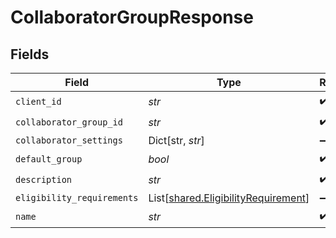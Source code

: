 # CollaboratorGroupResponse


## Fields

| Field                                                                                | Type                                                                                 | Required                                                                             | Description                                                                          |
| ------------------------------------------------------------------------------------ | ------------------------------------------------------------------------------------ | ------------------------------------------------------------------------------------ | ------------------------------------------------------------------------------------ |
| `client_id`                                                                          | *str*                                                                                | :heavy_check_mark:                                                                   | N/A                                                                                  |
| `collaborator_group_id`                                                              | *str*                                                                                | :heavy_check_mark:                                                                   | N/A                                                                                  |
| `collaborator_settings`                                                              | Dict[str, *str*]                                                                     | :heavy_minus_sign:                                                                   | N/A                                                                                  |
| `default_group`                                                                      | *bool*                                                                               | :heavy_check_mark:                                                                   | N/A                                                                                  |
| `description`                                                                        | *str*                                                                                | :heavy_check_mark:                                                                   | N/A                                                                                  |
| `eligibility_requirements`                                                           | List[[shared.EligibilityRequirement](../../models/shared/eligibilityrequirement.md)] | :heavy_minus_sign:                                                                   | N/A                                                                                  |
| `name`                                                                               | *str*                                                                                | :heavy_check_mark:                                                                   | N/A                                                                                  |